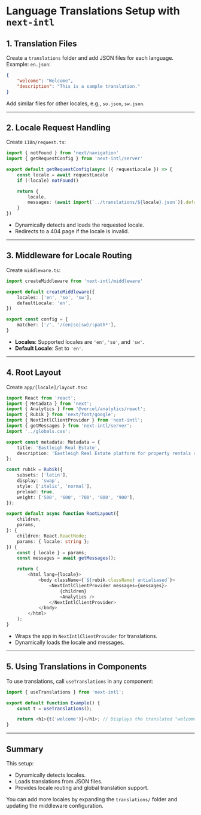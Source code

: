 # Language Translations Setup with `next-intl`

## 1. Translation Files

Create a `translations` folder and add JSON files for each language. Example: `en.json`:

```json
{
    "welcome": "Welcome",
    "description": "This is a sample translation."
}
```

Add similar files for other locales, e.g., `so.json`, `sw.json`.

---

## 2. Locale Request Handling

Create `i18n/request.ts`:

```typescript
import { notFound } from 'next/navigation'
import { getRequestConfig } from 'next-intl/server'

export default getRequestConfig(async ({ requestLocale }) => {
    const locale = await requestLocale
    if (!locale) notFound()

    return {
        locale,
        messages: (await import(`../translations/${locale}.json`)).default,
    }
})
```

- Dynamically detects and loads the requested locale.
- Redirects to a 404 page if the locale is invalid.

---

## 3. Middleware for Locale Routing

Create `middleware.ts`:

```typescript
import createMiddleware from 'next-intl/middleware'

export default createMiddleware({
    locales: ['en', 'so', 'sw'],
    defaultLocale: 'en',
})

export const config = {
    matcher: ['/', '/(en|so|sw)/:path*'],
}
```

- **Locales**: Supported locales are `'en'`, `'so'`, and `'sw'`.
- **Default Locale**: Set to `'en'`.

---

## 4. Root Layout

Create `app/[locale]/layout.tsx`:

```typescript
import React from 'react';
import { Metadata } from 'next';
import { Analytics } from '@vercel/analytics/react';
import { Rubik } from 'next/font/google';
import { NextIntlClientProvider } from 'next-intl';
import { getMessages } from 'next-intl/server';
import '../globals.css';

export const metadata: Metadata = {
    title: 'Eastleigh Real Estate',
    description: 'Eastleigh Real Estate platform for property rentals and bookings in Kenya.',
};

const rubik = Rubik({
    subsets: ['latin'],
    display: 'swap',
    style: ['italic', 'normal'],
    preload: true,
    weight: ['500', '600', '700', '800', '900'],
});

export default async function RootLayout({
    children,
    params,
}: {
    children: React.ReactNode;
    params: { locale: string };
}) {
    const { locale } = params;
    const messages = await getMessages();

    return (
        <html lang={locale}>
            <body className={`${rubik.className} antialiased`}>
                <NextIntlClientProvider messages={messages}>
                    {children}
                    <Analytics />
                </NextIntlClientProvider>
            </body>
        </html>
    );
}
```

- Wraps the app in `NextIntlClientProvider` for translations.
- Dynamically loads the locale and messages.

---

## 5. Using Translations in Components

To use translations, call `useTranslations` in any component:

```typescript
import { useTranslations } from 'next-intl';

export default function Example() {
    const t = useTranslations();

    return <h1>{t('welcome')}</h1>; // Displays the translated "welcome" message.
}
```

---

## Summary

This setup:

- Dynamically detects locales.
- Loads translations from JSON files.
- Provides locale routing and global translation support.

You can add more locales by expanding the `translations/` folder and updating the middleware configuration.

